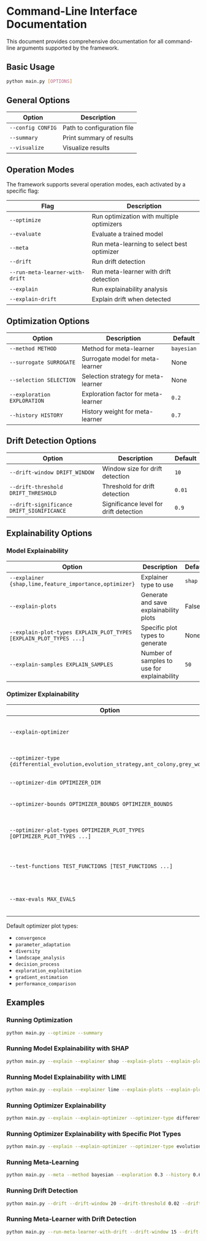 # Command-Line Interface Documentation

This document provides comprehensive documentation for all command-line arguments supported by the framework.

## Basic Usage

```bash
python main.py [OPTIONS]
```

## General Options

| Option | Description |
|--------|-------------|
| `--config CONFIG` | Path to configuration file |
| `--summary` | Print summary of results |
| `--visualize` | Visualize results |

## Operation Modes

The framework supports several operation modes, each activated by a specific flag:

| Flag | Description |
|------|-------------|
| `--optimize` | Run optimization with multiple optimizers |
| `--evaluate` | Evaluate a trained model |
| `--meta` | Run meta-learning to select best optimizer |
| `--drift` | Run drift detection |
| `--run-meta-learner-with-drift` | Run meta-learner with drift detection |
| `--explain` | Run explainability analysis |
| `--explain-drift` | Explain drift when detected |

## Optimization Options

| Option | Description | Default |
|--------|-------------|---------|
| `--method METHOD` | Method for meta-learner | `bayesian` |
| `--surrogate SURROGATE` | Surrogate model for meta-learner | None |
| `--selection SELECTION` | Selection strategy for meta-learner | None |
| `--exploration EXPLORATION` | Exploration factor for meta-learner | `0.2` |
| `--history HISTORY` | History weight for meta-learner | `0.7` |

## Drift Detection Options

| Option | Description | Default |
|--------|-------------|---------|
| `--drift-window DRIFT_WINDOW` | Window size for drift detection | `10` |
| `--drift-threshold DRIFT_THRESHOLD` | Threshold for drift detection | `0.01` |
| `--drift-significance DRIFT_SIGNIFICANCE` | Significance level for drift detection | `0.9` |

## Explainability Options

### Model Explainability

| Option | Description | Default |
|--------|-------------|---------|
| `--explainer {shap,lime,feature_importance,optimizer}` | Explainer type to use | `shap` |
| `--explain-plots` | Generate and save explainability plots | False |
| `--explain-plot-types EXPLAIN_PLOT_TYPES [EXPLAIN_PLOT_TYPES ...]` | Specific plot types to generate | None |
| `--explain-samples EXPLAIN_SAMPLES` | Number of samples to use for explainability | `50` |

### Optimizer Explainability

| Option | Description | Default |
|--------|-------------|---------|
| `--explain-optimizer` | Run explainability analysis on optimizer | False |
| `--optimizer-type {differential_evolution,evolution_strategy,ant_colony,grey_wolf}` | Type of optimizer to explain | `differential_evolution` |
| `--optimizer-dim OPTIMIZER_DIM` | Dimension for optimizer | `10` |
| `--optimizer-bounds OPTIMIZER_BOUNDS OPTIMIZER_BOUNDS` | Bounds for optimizer (min max) | `[-5, 5]` |
| `--optimizer-plot-types OPTIMIZER_PLOT_TYPES [OPTIMIZER_PLOT_TYPES ...]` | Plot types to generate for optimizer explainability | See below |
| `--test-functions TEST_FUNCTIONS [TEST_FUNCTIONS ...]` | Test functions to run optimizer on | `['sphere', 'rosenbrock']` |
| `--max-evals MAX_EVALS` | Maximum number of function evaluations | `500` |

Default optimizer plot types:
- `convergence`
- `parameter_adaptation`
- `diversity`
- `landscape_analysis`
- `decision_process`
- `exploration_exploitation`
- `gradient_estimation`
- `performance_comparison`

## Examples

### Running Optimization

```bash
python main.py --optimize --summary
```

### Running Model Explainability with SHAP

```bash
python main.py --explain --explainer shap --explain-plots --explain-plot-types summary waterfall --summary
```

### Running Model Explainability with LIME

```bash
python main.py --explain --explainer lime --explain-plots --explain-plot-types local summary --explain-samples 30 --summary
```

### Running Optimizer Explainability

```bash
python main.py --explain --explain-optimizer --optimizer-type differential_evolution --optimizer-dim 3 --optimizer-bounds -5 5 --test-functions sphere rosenbrock --explain-plots --summary
```

### Running Optimizer Explainability with Specific Plot Types

```bash
python main.py --explain --explain-optimizer --optimizer-type evolution_strategy --optimizer-dim 2 --optimizer-bounds -10 10 --optimizer-plot-types convergence diversity --explain-plots --summary
```

### Running Meta-Learning

```bash
python main.py --meta --method bayesian --exploration 0.3 --history 0.6 --summary
```

### Running Drift Detection

```bash
python main.py --drift --drift-window 20 --drift-threshold 0.02 --drift-significance 0.95 --summary
```

### Running Meta-Learner with Drift Detection

```bash
python main.py --run-meta-learner-with-drift --drift-window 15 --drift-threshold 0.015 --summary
```
